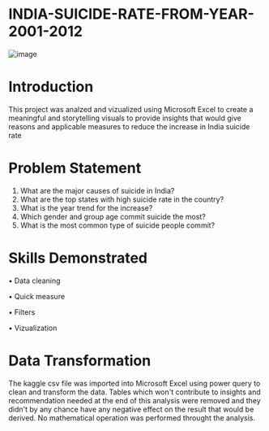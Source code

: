 # INDIA-SUICIDE-RATE-FROM-YEAR-2001-2012
![image](https://github.com/BayoMoh/INDIA-SUICIDE-RATE-YEAR-2001-2012/assets/144594657/1f68b15f-91ee-42a6-a901-d16517c8891c)
# Introduction
This project was analzed and vizualized using Microsoft Excel to create a meaningful and storytelling visuals to provide insights that would give reasons and applicable measures to reduce the increase in India suicide rate
# Problem Statement
1. What are the major causes of suicide in India?
2. What are the top states with high suicide rate in the country?
3. What is the year trend for the increase?
4. Which gender and group age commit suicide the most?
5. What is the most common type of suicide people commit?

 # Skills Demonstrated
 • Data cleaning
 
 • Quick measure
 
 • Filters
 
 • Vizualization

 # Data Transformation
 The kaggle csv file was imported into Microsoft Excel using power query to clean and transform the data. Tables which won't contribute to insights and recommendation needed at the end of this analysis were removed and they didn't by any chance have any negative effect on the result that would be derived.
 No mathematical operation was performed throught the analysis.
 
